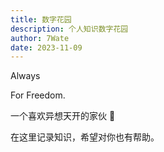 ```yaml
---
title: 数字花园
description: 个人知识数字花园
author: 7Wate
date: 2023-11-09
---
```


Always

For Freedom.

一个喜欢异想天开的家伙 💨

在这里记录知识，希望对你也有帮助。
